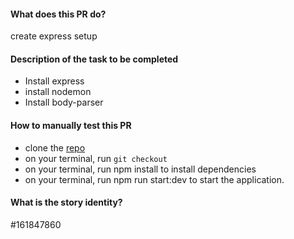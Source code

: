 #### What does this PR do?
create express setup
#### Description of the task to be completed
- Install express
- install nodemon
- Install body-parser
#### How to manually test this PR
- clone the [repo ](https://github.com/olorunwalawrence/BankaApp)
- on your terminal, run `git checkout  `
- on your terminal, run npm install to install dependencies
- on your terminal, run npm run start:dev to start the application.

    

#### What is the story identity?

#161847860